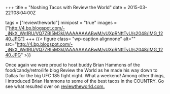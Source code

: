 +++
title = "Noshing Tacos with Review the World"
date = 2015-03-22T08:04:00Z

tags = ["reviewtheworld"]
minipost = "true"
images = ["http://4.bp.blogspot.com/-_jNkX_Wn1RU/VQ7ZBI5M3kI/AAAAAAAABwM/vUXpRNftTvU/s2048/IMG_1240.JPG"]
+++
{{< figure class= "wp-caption alignnone" alt="" src="http://4.bp.blogspot.com/-_jNkX_Wn1RU/VQ7ZBI5M3kI/AAAAAAAABwM/vUXpRNftTvU/s2048/IMG_1240.JPG" >}}

Once again we were proud to host buddy Brian Hammons of the food/candy/retro/life blog Review the World as he made his way down to Dallas for the big UFC 185 fight night. What a weekend! Among other things, I introduced Brian Hammons to some of the best tacos in the COUNTRY. Go see what resulted over on [reviewtheworld.com.](http://www.reviewtheworld.com/2015/03/texas-taco-challenge-taco-naan-vs-fuel.html)

